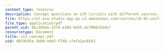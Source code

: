 ```yaml
---
content_type: resource
description: Concept questions on LCR Circuits with different sources.
file: https://ol-ocw-studio-app-qa.s3.amazonaws.com/courses/16-01-unified-engineering-i-ii-iii-iv-fall-2005-spring-2006/d033b35a3b00ede5f748cfefa2ac02b3_s13_concept.pdf
file_type: application/pdf
parent_uid: 85c1b0de-227d-e38d-9a55-dc7008c03de7
resourcetype: Document
title: s13_concept.pdf
uid: d033b35a-3b00-ede5-f748-cfefa2ac02b3
---
```

